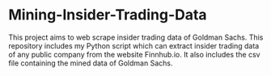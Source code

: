 # Mining-Insider-Trading-Data
This project aims to web scrape insider trading data of Goldman Sachs. This repository includes my Python script which can extract insider trading data of any public company from the website Finnhub.io. It also includes the csv file containing the mined data of Goldman Sachs.

